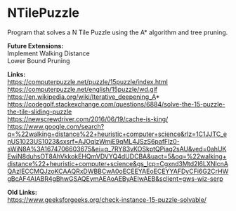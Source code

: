# NTilePuzzle
Program that solves a N Tile Puzzle using the A* algorithm and tree pruning.

**Future Extensions:**  
Implement Walking Distance  
Lower Bound Pruning  

**Links:**  
https://computerpuzzle.net/puzzle/15puzzle/index.html  
https://computerpuzzle.net/english/15puzzle/wd.gif  
https://en.wikipedia.org/wiki/Iterative_deepening_A*  
https://codegolf.stackexchange.com/questions/6884/solve-the-15-puzzle-the-tile-sliding-puzzle  
https://newscrewdriver.com/2016/06/19/cache-is-king/  
https://www.google.com/search?q=%22walking+distance%22+heuristic+computer+science&rlz=1C1JJTC_enUS1023US1023&sxsrf=AJOqlzWmjE9qML4JSzS6pafFlz0-sWiN8A%3A1674706603675&ei=q_7RY83vKOSkptQPiaq2sAU&ved=0ahUKEwiN8duhsOT8AhVkkokEHQmVDVYQ4dUDCBA&uact=5&oq=%22walking+distance%22+heuristic+computer+science&gs_lcp=Cgxnd3Mtd2l6LXNlcnAQAzIECCMQJzoKCAAQRxDWBBCwA0oECEEYAEoECEYYAFDyCFi6G2CrHWgBcAF4AIABR4gBhwGSAQEymAEAoAEByAEIwAEB&sclient=gws-wiz-serp  

**Old Links:**  
https://www.geeksforgeeks.org/check-instance-15-puzzle-solvable/
